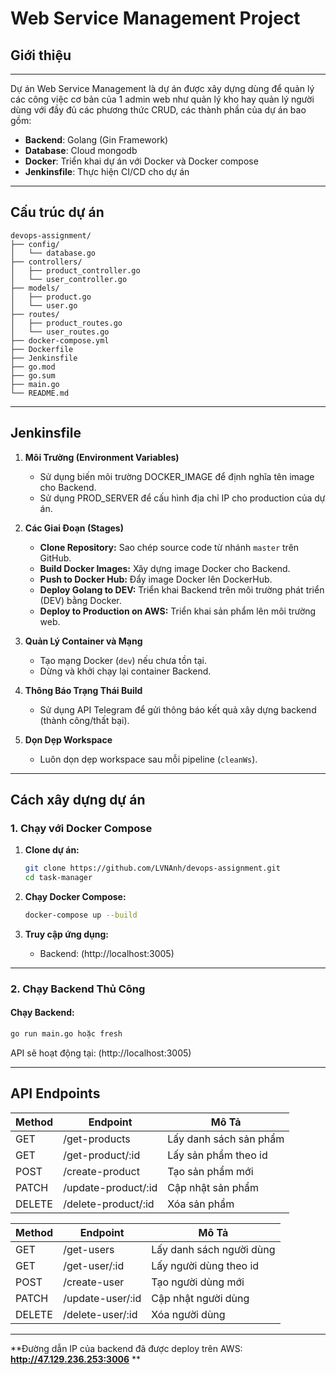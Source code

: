 # **Web Service Management Project**

## Giới thiệu
---
Dự án Web Service Management là dự án được xây dựng dùng để quản lý các công việc cơ bản của 1 admin web như quản lý kho hay quản lý người dùng với đầy đủ các phương thức CRUD, các thành phần của dự án bao gồm:
- **Backend**: Golang (Gin Framework)
- **Database**: Cloud mongodb
- **Docker**: Triển khai dự án với Docker và Docker compose
- **Jenkinsfile**: Thực hiện CI/CD cho dự án
---
## Cấu trúc dự án

```plaintext
devops-assignment/
├── config/
│   └── database.go
├── controllers/
│   ├── product_controller.go
│   └── user_controller.go
├── models/
│   ├── product.go
│   └── user.go
├── routes/
│   ├── product_routes.go
│   └── user_routes.go
├── docker-compose.yml
├── Dockerfile
├── Jenkinsfile
├── go.mod
├── go.sum
├── main.go
└── README.md
```
---
## **Jenkinsfile**

1. **Môi Trường (Environment Variables)**  
   - Sử dụng biến môi trường DOCKER_IMAGE để định nghĩa tên image cho Backend.
   - Sử dụng PROD_SERVER để cấu hình địa chỉ IP cho production của dự án.

2. **Các Giai Đoạn (Stages)**  
   - **Clone Repository:** Sao chép source code từ nhánh `master` trên GitHub.  
   - **Build Docker Images:** Xây dựng image Docker cho Backend.  
   - **Push to Docker Hub:** Đẩy image Docker lên DockerHub.  
   - **Deploy Golang to DEV:** Triển khai Backend trên môi trường phát triển (DEV) bằng Docker.
   - **Deploy to Production on AWS:** Triển khai sản phẩm lên môi trường web. 

3. **Quản Lý Container và Mạng**  
   - Tạo mạng Docker (`dev`) nếu chưa tồn tại.  
   - Dừng và khởi chạy lại container Backend.  

5. **Thông Báo Trạng Thái Build**  
   - Sử dụng API Telegram để gửi thông báo kết quả xây dựng backend (thành công/thất bại).  

6. **Dọn Dẹp Workspace**  
   - Luôn dọn dẹp workspace sau mỗi pipeline (`cleanWs`).  

---  

## **Cách xây dựng dự án**

###  **1. Chạy với Docker Compose**

1. **Clone dự án:**
   ```bash
   git clone https://github.com/LVNAnh/devops-assignment.git
   cd task-manager
   ```

2. **Chạy Docker Compose:**
   ```bash
   docker-compose up --build
   ```

3. **Truy cập ứng dụng:**
   - Backend: (http://localhost:3005)  

---

###  **2. Chạy Backend Thủ Công**

####  **Chạy Backend:**
```bash
go run main.go hoặc fresh
```

API sẽ hoạt động tại: (http://localhost:3005)  

---

## **API Endpoints**

| Method | Endpoint             | Mô Tả                  |
|--------|----------------------|------------------------|
| GET    | /get-products        | Lấy danh sách sản phẩm |
| GET    | /get-product/:id     | Lấy sản phẩm theo id   |
| POST   | /create-product      | Tạo sản phẩm mới       |
| PATCH  | /update-product/:id  | Cập nhật sản phẩm      |
| DELETE | /delete-product/:id  | Xóa sản phẩm           |

| Method | Endpoint             | Mô Tả                    |
|--------|----------------------|--------------------------|
| GET    | /get-users           | Lấy danh sách người dùng |
| GET    | /get-user/:id        | Lấy người dùng theo id   |
| POST   | /create-user         | Tạo người dùng mới       |
| PATCH  | /update-user/:id     | Cập nhật người dùng      |
| DELETE | /delete-user/:id     | Xóa người dùng           |
---
**Đường dẫn IP của backend đã được deploy trên AWS: **http://47.129.236.253:3006** **
